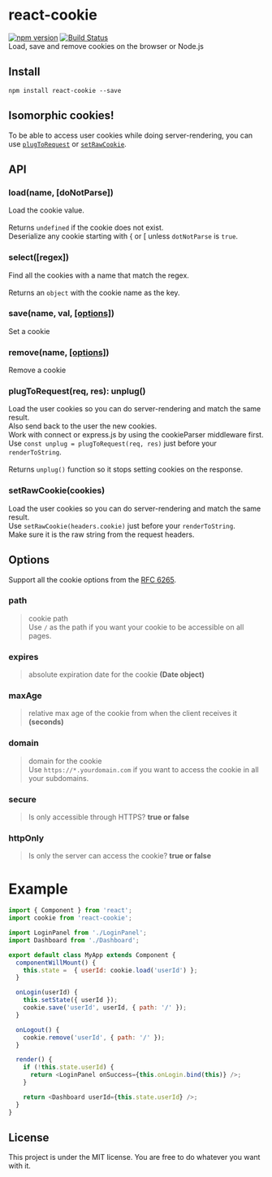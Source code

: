 # react-cookie
[![npm version](https://badge.fury.io/js/react-cookie.svg)](https://badge.fury.io/js/react-cookie)
[![Build Status](https://travis-ci.org/thereactivestack/react-cookie.svg?branch=master)](https://travis-ci.org/thereactivestack/react-cookie)
<br />
Load, save and remove cookies on the browser or Node.js

## Install
`npm install react-cookie --save`

## Isomorphic cookies!
To be able to access user cookies while doing server-rendering, you can use [`plugToRequest`](#user-content-plugtorequestreq-res-unplug) or [`setRawCookie`](#user-content-setrawcookiecookies).

## API
### load(name, [doNotParse])
Load the cookie value.<br />
<br />
Returns `undefined` if the cookie does not exist.<br />
Deserialize any cookie starting with { or [ unless `dotNotParse` is `true`.


### select([regex])
Find all the cookies with a name that match the regex.<br />
<br />
Returns an `object` with the cookie name as the key.

### save(name, val, [[options]](#user-content-options))
Set a cookie

### remove(name, [[options]](#user-content-options))
Remove a cookie

### plugToRequest(req, res): unplug()
Load the user cookies so you can do server-rendering and match the same result.<br />
Also send back to the user the new cookies.<br />
Work with connect or express.js by using the cookieParser middleware first.<br />
Use `const unplug = plugToRequest(req, res)` just before your `renderToString`.<br />
<br />
Returns `unplug()` function so it stops setting cookies on the response.


### setRawCookie(cookies)
Load the user cookies so you can do server-rendering and match the same result.<br />
Use `setRawCookie(headers.cookie)` just before your `renderToString`.<br />
Make sure it is the raw string from the request headers.<br />

## Options
Support all the cookie options from the [RFC 6265](https://tools.ietf.org/html/rfc6265#section-4.1.2.1).

### path
> cookie path<br />
> Use `/` as the path if you want your cookie to be accessible on all pages.

### expires
> absolute expiration date for the cookie **(Date object)**

### maxAge
> relative max age of the cookie from when the client receives it **(seconds)**

### domain
> domain for the cookie<br />
> Use `https://*.yourdomain.com` if you want to access the cookie in all your subdomains.

### secure
> Is only accessible through HTTPS? **true or false**

### httpOnly
> Is only the server can access the cookie? **true or false**

# Example

```js
import { Component } from 'react';
import cookie from 'react-cookie';

import LoginPanel from './LoginPanel';
import Dashboard from './Dashboard';

export default class MyApp extends Component {
  componentWillMount() {
    this.state =  { userId: cookie.load('userId') };
  }

  onLogin(userId) {
    this.setState({ userId });
    cookie.save('userId', userId, { path: '/' });
  }

  onLogout() {
    cookie.remove('userId', { path: '/' });
  }

  render() {
    if (!this.state.userId) {
      return <LoginPanel onSuccess={this.onLogin.bind(this)} />;
    }

    return <Dashboard userId={this.state.userId} />;
  }
}
```

## License
This project is under the MIT license. You are free to do whatever you want with it.

